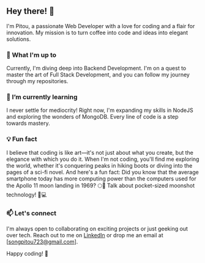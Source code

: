 ## Hey there! 👋

I'm Pitou, a passionate Web Developer with a love for coding and a flair for innovation. My mission is to turn coffee into code and ideas into elegant solutions.

### 🔭 What I'm up to

Currently, I'm diving deep into Backend Development. I'm on a quest to master the art of Full Stack Development, and you can follow my journey through my repositories.

### 🌱 I’m currently learning

I never settle for mediocrity! Right now, I'm expanding my skills in NodeJS and exploring the wonders of MongoDB. Every line of code is a step towards mastery.

### 💡 Fun fact

I believe that coding is like art—it's not just about what you create, but the elegance with which you do it. When I'm not coding, you'll find me exploring the world, whether it's conquering peaks in hiking boots or diving into the pages of a sci-fi novel. And here's a fun fact: Did you know that the average smartphone today has more computing power than the computers used for the Apollo 11 moon landing in 1969? 🌕🚀 Talk about pocket-sized moonshot technology! 📱💻

### 📫 Let's connect

I'm always open to collaborating on exciting projects or just geeking out over tech. Reach out to me on [LinkedIn](https://www.linkedin.com/in/song-pitou-414834216/) or drop me an email at [songpitou723@gmail.com].

Happy coding! 🚀
